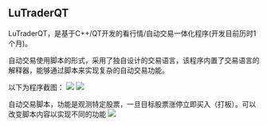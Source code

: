 ## LuTraderQT

LuTraderQT，是基于C++/QT开发的看行情/自动交易一体化程序(开发目前历时1个月)。

自动交易使用脚本的形式，采用了独自设计的交易语言，该程序内置了交易语言的解释器，能够通过脚本来实现复杂的自动交易功能。

以下为程序截图：
![](/img/1.png) 
![](/img/2.png)


自动交易脚本，功能是观测特定股票，一旦目标股票涨停立即买入（打板）。可以改变脚本内容以实现不同的功能
![](/img/3.png)
